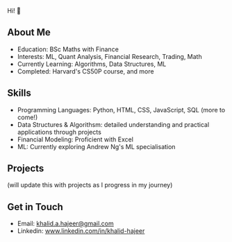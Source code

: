 Hi! 👋

## About Me
- Education: BSc Maths with Finance
- Interests: ML, Quant Analysis, Financial Research, Trading, Math
- Currently Learning: Algorithms, Data Structures, ML
- Completed: Harvard's CS50P course, and more

## Skills
- Programming Languages: Python, HTML, CSS, JavaScript, SQL (more to come!)
- Data Structures & Algorithsm: detailed understanding and practical applications through projects
- Financial Modeling: Proficient with Excel
- ML: Currently exploring Andrew Ng's ML specialisation

## Projects
(will update this with projects as I progress in my journey)

## Get in Touch
- Email: khalid.a.hajeer@gmail.com
- Linkedin: www.linkedin.com/in/khalid-hajeer
